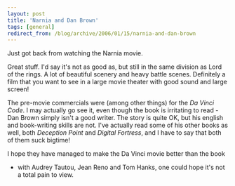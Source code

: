 ```yaml
---
layout: post
title: 'Narnia and Dan Brown'
tags: [general]
redirect_from: /blog/archive/2006/01/15/narnia-and-dan-brown
---
```


Just got back from watching the Narnia movie.

Great stuff. I'd say it's not as good as, but still in the same division
as Lord of the rings. A lot of beautiful scenery and heavy battle
scenes. Definitely a film that you want to see in a large movie theater
with good sound and large screen!

The pre-movie commercials were (among other things) for the *Da Vinci
Code*. I may actually go see it, even though the book is irritating to
read - Dan Brown simply isn't a good writer. The story is quite OK, but
his english and book-writing skills are not. I've actually read some of
his other books as well, both *Deception Point* and *Digital Fortress*,
and I have to say that both of them suck bigtime!

I hope they have managed to make the Da Vinci movie better than the book
- with Audrey Tautou, Jean Reno and Tom Hanks, one could hope it's not a
total pain to view.


